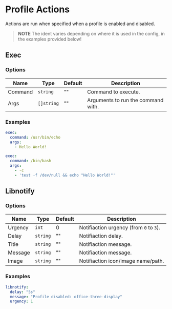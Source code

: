 # Profile Actions
Actions are run when specified when a profile is enabled and disabled.

> **NOTE** The ident varies depending on where it is used in the config, in the examples provided below!

## Exec
### Options
| Name | Type | Default | Description |
| ---- | ---- | ------- | ----------- |
| Command | `string` | "" | Command to execute. |
| Args | `[]string` | "" | Arguments to run the command with. |

### Examples
```yaml
exec:
  command: /usr/bin/echo
  args:
    - Hello World!
```
```yaml
exec:
  command: /bin/bash
  args:
    - -c
    - 'test -f /dev/null && echo "Hello World!"'
```

## Libnotify
### Options
| Name | Type | Default | Description |
| ---- | ---- | ------- | ----------- |
| Urgency | `int` | 0 | Notifiaction urgency (from `0` to `3`). |
| Delay | `string` | "" | Notifiaction delay. |
| Title | `string` | "" | Notifiaction message. |
| Message | `string` | "" | Notifiaction message. |
| Image | `string` | "" | Notifiaction icon/image name/path. |

### Examples
```yaml
libnotify:
  delay: "5s"
  message: "Profile disabled: office-three-display"
  urgency: 1
```
